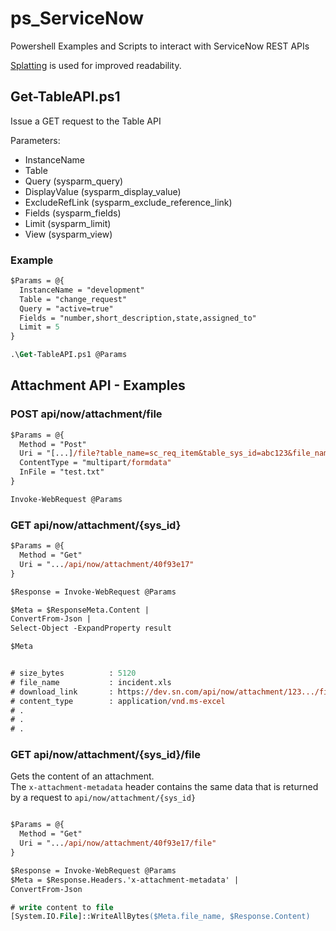 # ps_ServiceNow
Powershell Examples and Scripts to interact with ServiceNow REST APIs

[Splatting](https://docs.microsoft.com/en-us/powershell/module/microsoft.powershell.core/about/about_splatting?view=powershell-7) is used for improved readability.

## Get-TableAPI.ps1
Issue a GET request to the Table API

Parameters:
* InstanceName
* Table
* Query (sysparm_query)
* DisplayValue (sysparm_display_value)
* ExcludeRefLink (sysparm_exclude_reference_link)
* Fields (sysparm_fields)
* Limit (sysparm_limit)
* View (sysparm_view)

### Example
```ps
$Params = @{
  InstanceName = "development"
  Table = "change_request"
  Query = "active=true"
  Fields = "number,short_description,state,assigned_to"
  Limit = 5
}

.\Get-TableAPI.ps1 @Params

```

## Attachment API - Examples
### POST api/now/attachment/file
```ps
$Params = @{
  Method = "Post"
  Uri = "[...]/file?table_name=sc_req_item&table_sys_id=abc123&file_name=test.txt"
  ContentType = "multipart/formdata"
  InFile = "test.txt"
}

Invoke-WebRequest @Params
```

### GET api/now/attachment/{sys_id}
```ps
$Params = @{
  Method = "Get"
  Uri = ".../api/now/attachment/40f93e17"
}

$Response = Invoke-WebRequest @Params

$Meta = $ResponseMeta.Content |
ConvertFrom-Json |
Select-Object -ExpandProperty result

$Meta


# size_bytes          : 5120
# file_name           : incident.xls
# download_link       : https://dev.sn.com/api/now/attachment/123.../file
# content_type        : application/vnd.ms-excel
# .
# .
# .
```

### GET api/now/attachment/{sys_id}/file
Gets the content of an attachment.  
The `x-attachment-metadata` header contains the same data that is returned by a request to `api/now/attachment/{sys_id}`
```ps

$Params = @{
  Method = "Get"
  Uri = ".../api/now/attachment/40f93e17/file"
}

$Response = Invoke-WebRequest @Params
$Meta = $Response.Headers.'x-attachment-metadata' | 
ConvertFrom-Json

# write content to file
[System.IO.File]::WriteAllBytes($Meta.file_name, $Response.Content)


